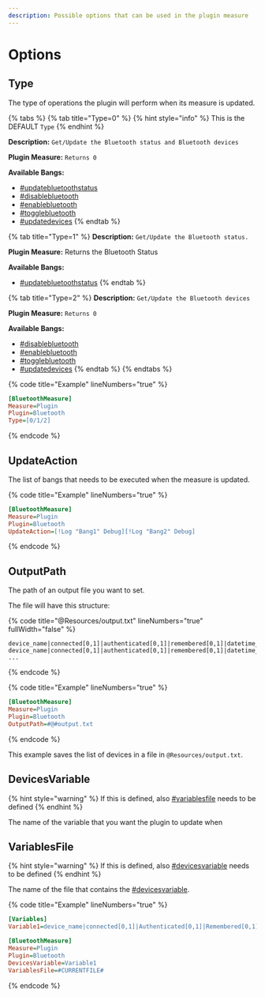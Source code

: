 ```yaml
---
description: Possible options that can be used in the plugin measure
---
```


# Options

## Type

The type of operations the plugin will perform when its measure is updated.

{% tabs %}
{% tab title="Type=0" %}
{% hint style="info" %}
This is the DEFAULT `Type`
{% endhint %}

**Description:** `Get/Update the Bluetooth status and Bluetooth devices`

**Plugin Measure:** `Returns 0`

**Available Bangs:**&#x20;

* [#updatebluetoothstatus](bangs.md#updatebluetoothstatus "mention")
* [#disablebluetooth](bangs.md#disablebluetooth "mention")
* [#enablebluetooth](bangs.md#enablebluetooth "mention")
* [#togglebluetooth](bangs.md#togglebluetooth "mention")
* [#updatedevices](bangs.md#updatedevices "mention")
{% endtab %}

{% tab title="Type=1" %}
**Description:** `Get/Update the Bluetooth status.`

**Plugin Measure:** Returns the Bluetooth Status

**Available Bangs:**&#x20;

* [#updatebluetoothstatus](bangs.md#updatebluetoothstatus "mention")
{% endtab %}

{% tab title="Type=2" %}
**Description:** `Get/Update the Bluetooth devices`

**Plugin Measure:** `Returns 0`

**Available Bangs:**&#x20;

* [#disablebluetooth](bangs.md#disablebluetooth "mention")
* [#enablebluetooth](bangs.md#enablebluetooth "mention")
* [#togglebluetooth](bangs.md#togglebluetooth "mention")
* [#updatedevices](bangs.md#updatedevices "mention")
{% endtab %}
{% endtabs %}

{% code title="Example" lineNumbers="true" %}
```ini
[BluetoothMeasure]
Measure=Plugin
Plugin=Bluetooth
Type=[0/1/2]
```
{% endcode %}

## UpdateAction

The list of bangs that needs to be executed when the measure is updated.

{% code title="Example" lineNumbers="true" %}
```ini
[BluetoothMeasure]
Measure=Plugin
Plugin=Bluetooth
UpdateAction=[!Log "Bang1" Debug][!Log "Bang2" Debug]
```
{% endcode %}

## OutputPath

The path of an output file you want to set.

The file will have this structure:

{% code title="@Resources/output.txt" lineNumbers="true" fullWidth="false" %}
```
device_name|connected[0,1]|authenticated[0,1]|remembered[0,1]|datetime_last_seen|datetime_last_used;
device_name|connected[0,1]|authenticated[0,1]|remembered[0,1]|datetime_last_seen|datetime_last_used;
...
```
{% endcode %}

{% code title="Example" lineNumbers="true" %}
```ini
[BluetoothMeasure]
Measure=Plugin
Plugin=Bluetooth
OutputPath=#@#output.txt
```
{% endcode %}

This example saves the list of devices in a file in `@Resources/output.txt`.

## DevicesVariable

{% hint style="warning" %}
If this is defined, also [#variablesfile](options.md#variablesfile "mention") needs to be defined
{% endhint %}

The name of the variable that you want the plugin to update when&#x20;

## VariablesFile

{% hint style="warning" %}
If this is defined, also [#devicesvariable](options.md#devicesvariable "mention") needs to be defined
{% endhint %}

The name of the file that contains the [#devicesvariable](options.md#devicesvariable "mention").

{% code title="Example" lineNumbers="true" %}
```ini
[Variables]
Variable1=device_name|connected[0,1]|Authenticated[0,1]|Remembered[0,1]|datetime_last_seen|datetime_last_used;...

[BluetoothMeasure]
Measure=Plugin
Plugin=Bluetooth
DevicesVariable=Variable1
VariablesFile=#CURRENTFILE#
```
{% endcode %}

